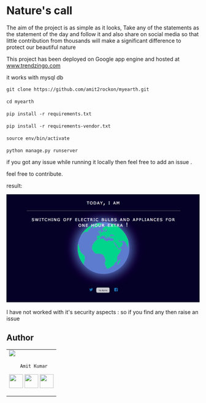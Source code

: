# Nature's call
 The aim of the project is as simple as it looks, Take any of the statements as the statement of the day and follow it and also share on social media so that little contribution from thousands will make a significant difference to protect our beautiful nature





This project has been deployed on Google app engine and hosted at www.trendzingo.com

it works with mysql db


```
git clone https://github.com/amit2rockon/myearth.git

cd myearth

pip install -r requirements.txt

pip install -r requirements-vendor.txt

source env/bin/activate

python manage.py runserver

```

if you got any issue while running it locally then feel free to add an issue .

feel free to contribute.


result:

<img src ="result.png" width = 800>


I have not worked with it's security aspects : so if you find any then raise an issue

## Author

<table>
<tr>
<td>
<img src="https://avatars0.githubusercontent.com/u/22710677?s=400&u=4968e080c41487c896bde030ac71c7eec82bd406&v=4" width="180"/>

        Amit Kumar

<p align="center">
<a href = "https://github.com/amit2rockon"><img src = "http://www.iconninja.com/files/241/825/211/round-collaboration-social-github-code-circle-network-icon.svg" width="36" height = "36"/></a>
<a href = "https://twitter.com/amit2rockon7"><img src = "https://www.shareicon.net/download/2016/07/06/107115_media.svg" width="36" height="36"/></a>
<a href = "https://www.linkedin.com/in/amit2rockon/"><img src = "http://www.iconninja.com/files/863/607/751/network-linkedin-social-connection-circular-circle-media-icon.svg" width="36" height="36"/></a>
</p>
</td>
</tr>
</table>
